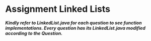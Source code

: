 <h1>Assignment Linked Lists</h1>


<P><B><I>Kindly refer to LinkedList.java for each question to see function implementations. Every question has its LinkedList.java modified according to the Question.</I></B></P>
